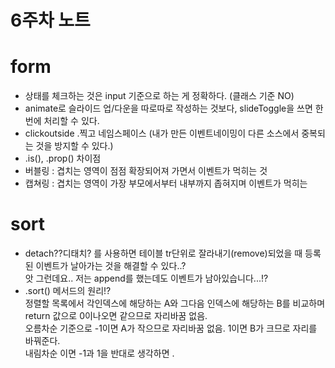 # 6주차 노트

# form
- 상태를 체크하는 것은 input 기준으로 하는 게 정확하다. (클래스 기준 NO)
- animate로 슬라이드 업/다운을 따로따로 작성하는 것보다, slideToggle을 쓰면 한번에 처리할 수 있다.
- clickoutside .찍고 네임스페이스 (내가 만든 이벤트네이밍이 다른 소스에서 중복되는 것을 방지할 수 있다.)
- .is(), .prop() 차이점
- 버블링 : 겹치는 영역이 점점 확장되어져 가면서 이벤트가 먹히는 것
 - 캡쳐링 : 겹치는 영역이 가장 부모에서부터 내부까지 좁혀지며 이벤트가 먹히는 

# sort
- detach??디태치? 를 사용하면 테이블 tr단위로 잘라내기(remove)되었을 때 등록된 이벤트가 날아가는 것을 해결할 수 있다..?    
      앗 그런데요.. 저는 append를 했는데도 이벤트가 남아있습니다...!?
- .sort() 메서드의 원리!?    
  정렬할 목록에서 각인덱스에 해당하는 A와 그다음 인덱스에 해당하는 B를 비교하며    
  return 값으로 0이나오면 같으므로 자리바꿈 없음.    
  오름차순 기준으로 -1이면 A가 작으므로 자리바꿈 없음. 1이면 B가 크므로 자리를 바꿔준다.    
  내림차순 이면 -1과 1을 반대로 생각하면 .
  
